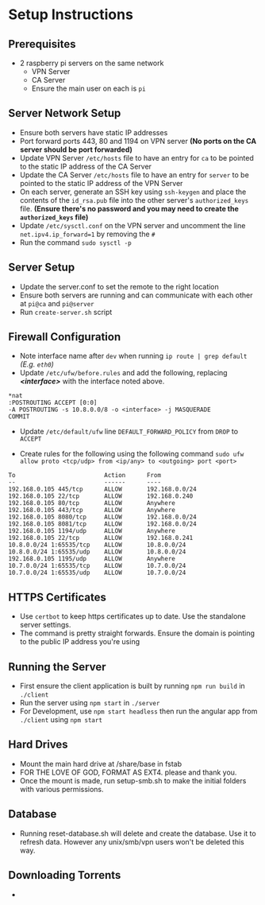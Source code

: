 # Setup Instructions

## Prerequisites
- 2 raspberry pi servers on the same network
  - VPN Server
  - CA Server
  - Ensure the main user on each is `pi`

## Server Network Setup
- Ensure both servers have static IP addresses
- Port forward ports 443, 80 and 1194 on VPN server **(No ports on the CA server should be port forwarded)**
- Update VPN Server `/etc/hosts` file to have an entry for `ca` to be pointed to the static IP address of the CA Server
- Update the CA Server `/etc/hosts` file to have an entry for `server` to be pointed to the static IP address of the VPN Server
- On each server, generate an SSH key using `ssh-keygen` and place the contents of the `id_rsa.pub` file into the other server's `authorized_keys` file. **(Ensure there's no password and you may need to create the `authorized_keys` file)**
- Update `/etc/sysctl.conf` on the VPN server and uncomment the line `net.ipv4.ip_forward=1` by removing the `#`
- Run the command `sudo sysctl -p`

## Server Setup
- Update the server.conf to set the remote to the right location
- Ensure both servers are running and can communicate with each other at `pi@ca` and `pi@server`
- Run `create-server.sh` script

## Firewall Configuration
- Note interface name after `dev` when running `ip route | grep default` *(E.g. `eth0`)*
- Update `/etc/ufw/before.rules` and add the following, replacing ***\<interface>*** with the interface noted above.

```
*nat
:POSTROUTING ACCEPT [0:0]
-A POSTROUTING -s 10.8.0.0/8 -o <interface> -j MASQUERADE
COMMIT
```

- Update `/etc/default/ufw` line `DEFAULT_FORWARD_POLICY` from `DROP` to `ACCEPT`

- Create rules for the following using the following command `sudo ufw allow proto <tcp/udp> from <ip/any> to <outgoing> port <port>`

```
To                         Action      From
--                         ------      ----
192.168.0.105 445/tcp      ALLOW       192.168.0.0/24
192.168.0.105 22/tcp       ALLOW       192.168.0.240
192.168.0.105 80/tcp       ALLOW       Anywhere
192.168.0.105 443/tcp      ALLOW       Anywhere
192.168.0.105 8080/tcp     ALLOW       192.168.0.0/24
192.168.0.105 8081/tcp     ALLOW       192.168.0.0/24
192.168.0.105 1194/udp     ALLOW       Anywhere
192.168.0.105 22/tcp       ALLOW       192.168.0.241
10.8.0.0/24 1:65535/tcp    ALLOW       10.8.0.0/24
10.8.0.0/24 1:65535/udp    ALLOW       10.8.0.0/24
192.168.0.105 1195/udp     ALLOW       Anywhere
10.7.0.0/24 1:65535/tcp    ALLOW       10.7.0.0/24
10.7.0.0/24 1:65535/udp    ALLOW       10.7.0.0/24
```

## HTTPS Certificates
- Use `certbot` to keep https certificates up to date. Use the standalone server settings.
- The command is pretty straight forwards. Ensure the domain is pointing to the public IP address you're using

## Running the Server
- First ensure the client application is built by running `npm run build` in `./client` 
- Run the server using `npm start` in `./server`
- For Development, use `npm start headless` then run the angular app from `./client` using `npm start`

## Hard Drives
- Mount the main hard drive at /share/base in fstab
- FOR THE LOVE OF GOD, FORMAT AS EXT4. please and thank you.
- Once the mount is made, run setup-smb.sh to make the initial folders with various permissions.

## Database
- Running reset-database.sh will delete and create the database. Use it to refresh data. However any unix/smb/vpn users won't be deleted this way.

## Downloading Torrents
- 